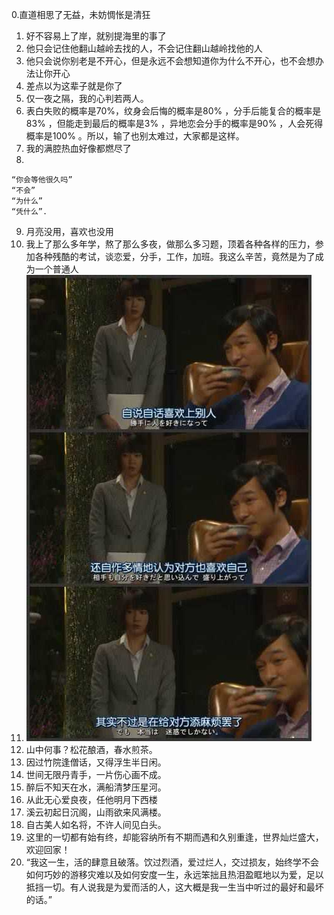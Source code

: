 
0.直道相思了无益，未妨惆怅是清狂
1. 好不容易上了岸，就别提海里的事了
2. 他只会记住他翻山越岭去找的人，不会记住翻山越岭找他的人
3. 他只会说你别老是不开心，但是永远不会想知道你为什么不开心，也不会想办法让你开心
4. 差点以为这辈子就是你了
5. 仅一夜之隔，我的心判若两人。
6. 表白失败的概率是70%，纹身会后悔的概率是80% ，分手后能复合的概率是83% ，但能走到最后的概率是3% ，异地恋会分手的概率是90% ，人会死得概率是100% 。所以，输了也别太难过，大家都是这样。
7. 我的满腔热血好像都燃尽了
8. 
```
“你会等他很久吗”
“不会”
“为什么”
“凭什么”.
```
9. 月亮没用，喜欢也没用
10. 我上了那么多年学，熬了那么多夜，做那么多习题，顶着各种各样的压力，参加各种残酷的考试，谈恋爱，分手，工作，加班。我这么辛苦，竟然是为了成为一个普通人
11. ![picture 1](images/059d6529288b05791cd91d0ab97034d02798e9ea5ea8cd172a2297cfd30b65ba.png) 
12. 山中何事？松花酿酒，春水煎茶。
13. 因过竹院逢僧话，又得浮生半日闲。
14. 世间无限丹青手，一片伤心画不成。
15. 醉后不知天在水，满船清梦压星河。
16. 从此无心爱良夜，任他明月下西楼
17. 溪云初起日沉阁，山雨欲来风满楼。
18. 自古美人如名将，不许人间见白头。
19. 这里的一切都有始有终，却能容纳所有不期而遇和久别重逢，世界灿烂盛大，欢迎回家！
20. “我这一生，活的肆意且破落。饮过烈酒，爱过烂人，交过损友，始终学不会如何巧妙的游移灾难以及如何安度一生，永远笨拙且热泪盈眶地以为爱，足以抵挡一切。有人说我是为爱而活的人，这大概是我一生当中听过的最好和最坏的话。”

